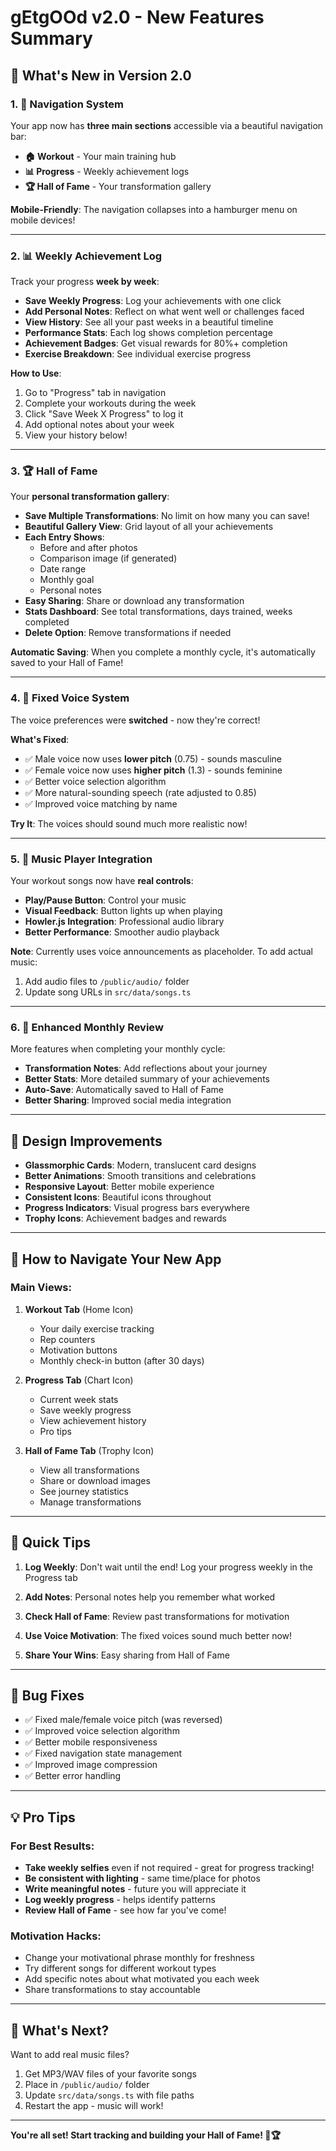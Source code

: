 # gEtgOOd v2.0 - New Features Summary

## 🎉 What's New in Version 2.0

### 1. 🧭 Navigation System
Your app now has **three main sections** accessible via a beautiful navigation bar:

- **🏠 Workout** - Your main training hub
- **📊 Progress** - Weekly achievement logs
- **🏆 Hall of Fame** - Your transformation gallery

**Mobile-Friendly**: The navigation collapses into a hamburger menu on mobile devices!

---

### 2. 📊 Weekly Achievement Log
Track your progress **week by week**:

- **Save Weekly Progress**: Log your achievements with one click
- **Add Personal Notes**: Reflect on what went well or challenges faced
- **View History**: See all your past weeks in a beautiful timeline
- **Performance Stats**: Each log shows completion percentage
- **Achievement Badges**: Get visual rewards for 80%+ completion
- **Exercise Breakdown**: See individual exercise progress

**How to Use**:
1. Go to "Progress" tab in navigation
2. Complete your workouts during the week
3. Click "Save Week X Progress" to log it
4. Add optional notes about your week
5. View your history below!

---

### 3. 🏆 Hall of Fame
Your **personal transformation gallery**:

- **Save Multiple Transformations**: No limit on how many you can save!
- **Beautiful Gallery View**: Grid layout of all your achievements
- **Each Entry Shows**:
  - Before and after photos
  - Comparison image (if generated)
  - Date range
  - Monthly goal
  - Personal notes
- **Easy Sharing**: Share or download any transformation
- **Stats Dashboard**: See total transformations, days trained, weeks completed
- **Delete Option**: Remove transformations if needed

**Automatic Saving**: When you complete a monthly cycle, it's automatically saved to your Hall of Fame!

---

### 4. 🎤 Fixed Voice System
The voice preferences were **switched** - now they're correct!

**What's Fixed**:
- ✅ Male voice now uses **lower pitch** (0.75) - sounds masculine
- ✅ Female voice now uses **higher pitch** (1.3) - sounds feminine
- ✅ Better voice selection algorithm
- ✅ More natural-sounding speech (rate adjusted to 0.85)
- ✅ Improved voice matching by name

**Try It**: The voices should sound much more realistic now!

---

### 5. 🎵 Music Player Integration
Your workout songs now have **real controls**:

- **Play/Pause Button**: Control your music
- **Visual Feedback**: Button lights up when playing
- **Howler.js Integration**: Professional audio library
- **Better Performance**: Smoother audio playback

**Note**: Currently uses voice announcements as placeholder. To add actual music:
1. Add audio files to `/public/audio/` folder
2. Update song URLs in `src/data/songs.ts`

---

### 6. 📸 Enhanced Monthly Review
More features when completing your monthly cycle:

- **Transformation Notes**: Add reflections about your journey
- **Better Stats**: More detailed summary of your achievements
- **Auto-Save**: Automatically saved to Hall of Fame
- **Better Sharing**: Improved social media integration

---

## 🎨 Design Improvements

- **Glassmorphic Cards**: Modern, translucent card designs
- **Better Animations**: Smooth transitions and celebrations
- **Responsive Layout**: Better mobile experience
- **Consistent Icons**: Beautiful icons throughout
- **Progress Indicators**: Visual progress bars everywhere
- **Trophy Icons**: Achievement badges and rewards

---

## 📱 How to Navigate Your New App

### Main Views:

1. **Workout Tab** (Home Icon)
   - Your daily exercise tracking
   - Rep counters
   - Motivation buttons
   - Monthly check-in button (after 30 days)

2. **Progress Tab** (Chart Icon)
   - Current week stats
   - Save weekly progress
   - View achievement history
   - Pro tips

3. **Hall of Fame Tab** (Trophy Icon)
   - View all transformations
   - Share or download images
   - See journey statistics
   - Manage transformations

---

## 🚀 Quick Tips

1. **Log Weekly**: Don't wait until the end! Log your progress weekly in the Progress tab

2. **Add Notes**: Personal notes help you remember what worked

3. **Check Hall of Fame**: Review past transformations for motivation

4. **Use Voice Motivation**: The fixed voices sound much better now!

5. **Share Your Wins**: Easy sharing from Hall of Fame

---

## 🐛 Bug Fixes

- ✅ Fixed male/female voice pitch (was reversed)
- ✅ Improved voice selection algorithm
- ✅ Better mobile responsiveness
- ✅ Fixed navigation state management
- ✅ Improved image compression
- ✅ Better error handling

---

## 💡 Pro Tips

### For Best Results:
- **Take weekly selfies** even if not required - great for progress tracking!
- **Be consistent with lighting** - same time/place for photos
- **Write meaningful notes** - future you will appreciate it
- **Log weekly progress** - helps identify patterns
- **Review Hall of Fame** - see how far you've come!

### Motivation Hacks:
- Change your motivational phrase monthly for freshness
- Try different songs for different workout types
- Add specific notes about what motivated you each week
- Share transformations to stay accountable

---

## 📖 What's Next?

Want to add real music files?
1. Get MP3/WAV files of your favorite songs
2. Place in `/public/audio/` folder
3. Update `src/data/songs.ts` with file paths
4. Restart the app - music will work!

---

**You're all set! Start tracking and building your Hall of Fame! 💪🏆**

